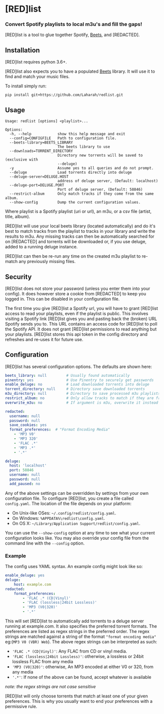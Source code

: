 # [RED]list
### Convert Spotify playlists to local m3u's and fill the gaps!

[RED]list is a tool to glue together Spotify, [Beets](https://beets.io), and [REDACTED].

## Installation
[RED]list requires python 3.6+. 

[RED]list also expects you to have a populated [Beets](https://beets.io)
library. It will use it to find and match your music files.

To install simply run:

`pip install git+https://github.com/Laharah/redlist.git`

## Usage
```
Usage: redlist [options] <playlist>...

Options:
  -h, --help            show this help message and exit
  --config=CONFIGFILE   Path to configuration file.
  --beets-library=BEETS_LIBRARY
                        The beets library to use
  --downloads=TORRENT_DIRECTORY
                        Directory new torrents will be saved to (exclusive with
                        --deluge)
  -y                    Assume yes to all queries and do not prompt.
  --deluge              Load torrents directly into deluge
  --deluge-server=DELUGE.HOST
                        address of deluge server, (Default: localhost)
  --deluge-port=DELUGE.PORT
                        Port of deluge server, (Default: 58846)
  --restrict-album      Only match tracks if they come from the same album.
  --show-config         Dump the current configuration values.
```

Where playlist is a Spotify playlist (uri or url), an m3u, or a csv file (artist, title, album). 

[RED]list will use your local beets library (located automatically) and do it's best to
match tracks from the playlist to tracks in your library and write the results to m3u. Any
missing tracks can then be automatically searched for on [REDACTED] and torrents will be
downloaded or, if you use deluge, added to a running deluge instance. 

[RED]list can then be re-run any time on the created m3u playlist to re-match any
previously missing files.


## Security

[RED]list does not store your password (unless you enter them into your config). It does
however store a cookie from [REDACTED] to keep you logged in. This can be disabled in your
configuration file.

The first time you give [RED]list a Spotify url, you will have to grant [RED]list access
to read your playlists, even if the playlist is public. This involves visiting a Spotify
link [RED]list gives you and pasting back the (broken) URL Spotify sends you to. This URL
contains an access code for [RED]list to poll the Spotify API. It does not grant [RED]list
permissions to read anything but your playlists. [RED]list stores this api token in the
config directory and refreshes and re-uses it for future use.

## Configuration

[RED]list has several configuration options. The defaults are shown here:
``` yaml
beets_library: null  		# Usually found automatically
pinentry: yes  				# Use Pinentry to securely get passwords
enable_deluge: no 			# Load downloaded torrents into deluge
torrent_directory: null 	# Directory save downloaded torrents
m3u_directory: null 		# Directory to save processed m3u playlists
restrict_album: no 			# Only allow tracks to match if they are from the same album
overwrite_m3u: no 			# If argument is m3u, overwrite it instead of saving to m3u_dir

redacted:
  username: null
  password: null
  save_cookies: yes
  format_preferences:  # "Format Encoding Media"
    - 'MP3 V0'
    - 'MP3 320'
    - 'FLAC .*'
    - 'MP3 .*'
    - '.*'

deluge:
  host: 'localhost'
  port: 58846
  username: null
  password: null
  add_paused: no
```

Any of the above settings can be overridden by settings from your own configuration file.
To configure [RED]list, you create a file called `config.yaml`. The location of the file
depends on your platform:

* On Unix-like OSes: `~/.config/redlist/config.yaml`.
* On Windows: `%APPDATA%\redlist\config.yaml`.
* On OS X: `~/Library/Application Support/redlist/config.yaml`.

You can use the `--show-config` option at any time to see what your current
configuration looks like. You may also override your config file from the
command line with the `--config` option.

### Example
The config uses YAML syntax. An example config might look like so:
``` yaml
enable_deluge: yes
deluge:
    host: example.com
redacted:
    format_preferences:
        - 'FLAC .* (CD|Vinyl)'
        - 'FLAC (lossless|24bit Lossless)'
        - 'MP3 (V0|320)'
        - '.*'
```

This will set [RED]list to automatically add torrents to a deluge server running at
example.com. It also specifies the preferred torrent formats. The preferences are listed
as regex strings in the preferred order. The regex strings are matched against a string of
the format `"format encoding media"` eg:(`MP3 V0 (VBR) Web`). The above regex strings can
be interpreted as such:

- `'FLAC .* (CD|Vinyl)'`: Any FLAC from CD or vinyl media.
- `'FLAC (lossless|24bit Lossless)'`: otherwise, a lossless or 24bit lossless FLAC from any media
- `'MP3 (V0|320)'`: otherwise, An MP3 encoded at either V0 or 320, from any media
- `'.*'`: If none of the above can be found, accept whatever is available

*note: the regex strings are not case sensitive*

[RED]list will only choose torrents that match at least one of your given preferences.
This is why you usually want to end your preferences with a permissive rule.

